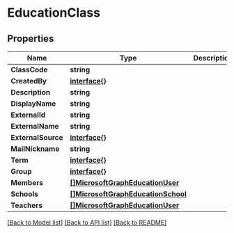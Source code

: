 # EducationClass

## Properties

Name | Type | Description | Notes
------------ | ------------- | ------------- | -------------
**ClassCode** | **string** |  | [optional] 
**CreatedBy** | [**interface{}**](.md) |  | [optional] 
**Description** | **string** |  | [optional] 
**DisplayName** | **string** |  | [optional] 
**ExternalId** | **string** |  | [optional] 
**ExternalName** | **string** |  | [optional] 
**ExternalSource** | [**interface{}**](.md) |  | [optional] 
**MailNickname** | **string** |  | [optional] 
**Term** | [**interface{}**](.md) |  | [optional] 
**Group** | [**interface{}**](.md) |  | [optional] 
**Members** | [**[]MicrosoftGraphEducationUser**](microsoft.graph.educationUser.md) |  | [optional] 
**Schools** | [**[]MicrosoftGraphEducationSchool**](microsoft.graph.educationSchool.md) |  | [optional] 
**Teachers** | [**[]MicrosoftGraphEducationUser**](microsoft.graph.educationUser.md) |  | [optional] 

[[Back to Model list]](../README.md#documentation-for-models) [[Back to API list]](../README.md#documentation-for-api-endpoints) [[Back to README]](../README.md)


